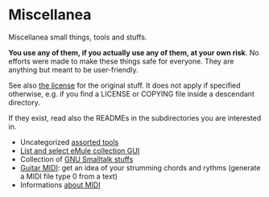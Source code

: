 # Miscellanea

Miscellanea small things, tools and stuffs.

**You use any of them, if you actually use any of them, at your own
risk**. No efforts were made to make these things safe for
everyone. They are anything but meant to be user-friendly.

See also [the license](LICENSE) for the original stuff. It does not
apply if specified otherwise, e.g. if you find a LICENSE or COPYING
file inside a descendant directory.

If they exist, read also the READMEs in the subdirectories you are
interested in.

- Uncategorized [assorted tools](assorted_tools/)
- [List and select eMule collection GUI](emulecollector/)
- Collection of [GNU Smalltalk stuffs](gnusmalltalk/)
- [Guitar MIDI](guitarmidi/): get an idea of your strumming chords and
  rythms (generate a MIDI file type 0 from a text)
- Informations [about MIDI](midi/)




